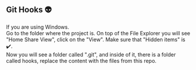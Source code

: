 ## Git Hooks 👽

If you are using Windows. <br/>
Go to the folder where the project is. On top of the File Explorer you will see "Home Share View", click on the "View".
Make sure that "Hidden items" is ✔️.<br/> 
Now you will see a folder called ".git", and inside of it, there is a folder called hooks, replace the content with the files from this repo.

